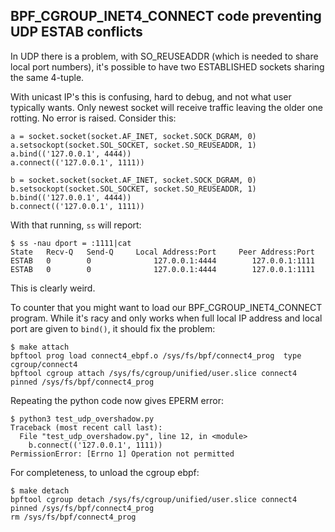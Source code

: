 BPF_CGROUP_INET4_CONNECT code preventing UDP ESTAB conflicts
------------------------------------------------------------

In UDP there is a problem, with SO_REUSEADDR (which is needed to share
local port numbers), it's possible to have two ESTABLISHED sockets
sharing the same 4-tuple.

With unicast IP's this is confusing, hard to debug, and not what user
typically wants. Only newest socket will receive traffic leaving the
older one rotting. No error is raised. Consider this:

```
a = socket.socket(socket.AF_INET, socket.SOCK_DGRAM, 0)
a.setsockopt(socket.SOL_SOCKET, socket.SO_REUSEADDR, 1)
a.bind(('127.0.0.1', 4444))
a.connect(('127.0.0.1', 1111))

b = socket.socket(socket.AF_INET, socket.SOCK_DGRAM, 0)
b.setsockopt(socket.SOL_SOCKET, socket.SO_REUSEADDR, 1)
b.bind(('127.0.0.1', 4444))
b.connect(('127.0.0.1', 1111))
```

With that running, `ss` will report:

    $ ss -nau dport = :1111|cat
    State   Recv-Q   Send-Q     Local Address:Port     Peer Address:Port
    ESTAB   0        0              127.0.0.1:4444        127.0.0.1:1111
    ESTAB   0        0              127.0.0.1:4444        127.0.0.1:1111

This is clearly weird.

To counter that you might want to load our BPF_CGROUP_INET4_CONNECT
program. While it's racy and only works when full local IP address and
local port are given to `bind()`, it should fix the problem:

    $ make attach
    bpftool prog load connect4_ebpf.o /sys/fs/bpf/connect4_prog  type cgroup/connect4
    bpftool cgroup attach /sys/fs/cgroup/unified/user.slice connect4 pinned /sys/fs/bpf/connect4_prog

Repeating the python code now gives EPERM error:

    $ python3 test_udp_overshadow.py
    Traceback (most recent call last):
      File "test_udp_overshadow.py", line 12, in <module>
        b.connect(('127.0.0.1', 1111))
    PermissionError: [Errno 1] Operation not permitted

For completeness, to unload the cgroup ebpf:

    $ make detach
    bpftool cgroup detach /sys/fs/cgroup/unified/user.slice connect4 pinned /sys/fs/bpf/connect4_prog
    rm /sys/fs/bpf/connect4_prog

